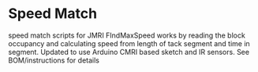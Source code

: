 # Speed Match
 speed match scripts for JMRI
 FIndMaxSpeed works by reading the block occupancy and calculating speed from length of tack segment and time in segment.
 Updated to use Arduino CMRI based sketch and IR sensors. See BOM/instructions for details
